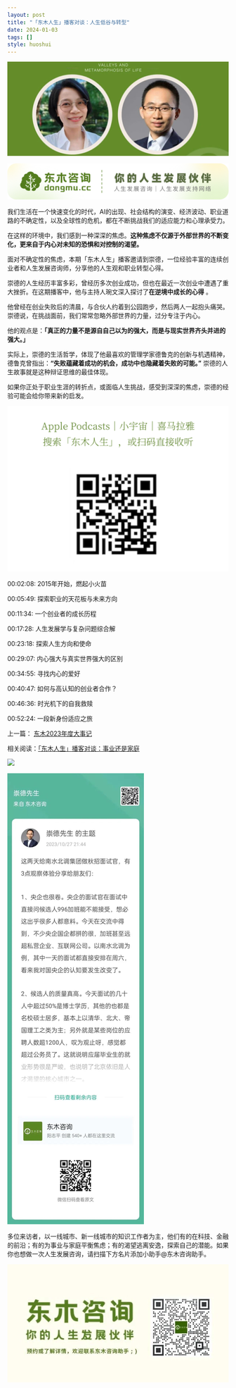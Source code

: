 ```yaml
---
layout: post
title: "「东木人生」播客对谈：人生低谷与转型"
date: 2024-01-03
tags: []
style: huoshui
---
```


![](/assets/post_images/2024-01-03-17319184419810.9040825823129437.jpeg)

![](/assets/post_images/2024-01-03-17319184420190.8682668448840252.png)

我们生活在一个快速变化的时代，AI的出现、社会结构的演变、经济波动、职业道路的不确定性，以及全球性的危机，都在不断挑战我们的适应能力和心理承受力。

  

在这样的环境中，我们感到一种深深的焦虑。**这种焦虑不仅源于外部世界的不断变化，更来自于内心对未知的恐惧和对控制的渴望。**

  

面对不确定性的焦虑，本期「东木人生」播客邀请到崇德，一位经验丰富的连续创业者和人生发展咨询师，分享他的人生观和职业转型心得。

  

崇德的人生经历丰富多彩，曾经历多次创业成功，但也在最近一次创业中遭遇了重大挫折。在这期播客中，他与主持人琬文深入探讨了**在逆境中成长的心得** 。

  

他曾经在创业失败后的清晨，与合伙人约着到公园跑步，然后两人一起抱头痛哭。崇德说，在挑战面前，我们常常忽略外部世界的力量，过分专注于内心。

  

他的观点是：**「真正的力量不是源自自己以为的强大，而是与现实世界齐头并进的强大。」**

  

实际上，崇德的生活哲学，体现了他最喜欢的管理学家德鲁克的创新与机遇精神，德鲁克曾指出：**“失败蕴藏着成功的机会，成功中也隐藏着失败的可能。”**
崇德的人生故事就是这种辩证思维的最佳体现。

  

如果你正处于职业生涯的转折点，或面临人生挑战，感受到深深的焦虑，崇德的经验可能会给你带来新的启发。

  

![](/assets/post_images/2024-01-03-17319184422810.0716934216707601.png)

00:02:08: 2015年开始，燃起小火苗

00:05:49: 探索职业的天花板与未来方向

00:11:34: 一个创业者的成长历程

00:17:28: 人生发展学与复杂问题综合解

00:23:18: 探索人生方向和使命

00:29:07: 内心强大与真实世界强大的区别

00:34:55: 寻找内心的爱好

00:40:47: 如何与高认知的创业者合作？

00:46:36: 时光机下的自我救赎

00:52:24: 一段新身份适应之旅

  

上一篇：
[东木2023年度大事记](http://mp.weixin.qq.com/s?__biz=MzI0OTUyNTcwNA==&mid=2247487269&idx=1&sn=8a131cd999857f63141a502bee837c50&chksm=e9916b82dee6e294d164ee027dee696a0712d1142312bf8838bb8e5cc846b630f1c7cf17b614&scene=21#wechat_redirect)

相关阅读：[「东木人生」播客对谈：事业还是家庭](http://mp.weixin.qq.com/s?__biz=MzI0OTUyNTcwNA==&mid=2247487163&idx=1&sn=bcdb2091c50e8701fa6826fd0b3d9187&chksm=e9916a1cdee6e30a28ffe1f6f29ce928f3a3aa22199d05e4125f7bb7657fe33dd189574eb4e6&scene=21#wechat_redirect)

  

![](/assets/post_images/2024-01-03-17319184420840.849381185444555.png)

![](/assets/post_images/2024-01-03-17319184426870.5175030887832219.jpeg)

多位来访者，以一线城市、新一线城市的知识工作者为主，他们有的在科技、金融的前沿；有的为事业与家庭平衡焦虑；有的渴望逃离安逸，探索自己的潜能。如果你也想做一次人生发展咨询，请扫描下方名片添加小助手@东木咨询助手。

![](/assets/post_images/2024-01-03-17319184420520.787575118552595.jpeg)